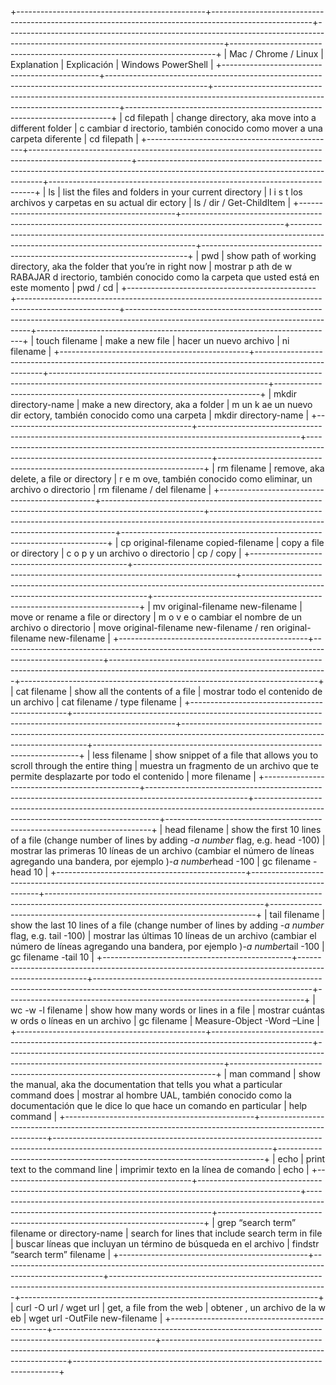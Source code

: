 +-----------------------------------------------+-------------------------------------------------------------------------------------------------------+------------------------------------------------------------------------------------------------------------------------------------+--------------------------------------------------------------------------+
|              Mac / Chrome / Linux             |                                              Explanation                                              |                                                             Explicación                                                            |                            Windows PowerShell                            |
+-----------------------------------------------+-------------------------------------------------------------------------------------------------------+------------------------------------------------------------------------------------------------------------------------------------+--------------------------------------------------------------------------+
|                  cd filepath                  |                           change directory, aka move into a different folder                          |                             c cambiar d irectorio, también conocido como mover a una carpeta diferente                             |                                cd filepath                               |
+-----------------------------------------------+-------------------------------------------------------------------------------------------------------+------------------------------------------------------------------------------------------------------------------------------------+--------------------------------------------------------------------------+
|                       ls                      |                          list the files and folders in your current directory                         |                                       l i s t los archivos y carpetas en su actual dir ectory                                      |                         ls / dir / Get-ChildItem                         |
+-----------------------------------------------+-------------------------------------------------------------------------------------------------------+------------------------------------------------------------------------------------------------------------------------------------+--------------------------------------------------------------------------+
|                      pwd                      |                show path of working directory, aka the folder that you’re in right now                |               mostrar p ath de w RABAJAR d irectorio, también conocido como la carpeta que usted está en este momento              |                                 pwd / cd                                 |
+-----------------------------------------------+-------------------------------------------------------------------------------------------------------+------------------------------------------------------------------------------------------------------------------------------------+--------------------------------------------------------------------------+
|                 touch filename                |                                            make a new file                                            |                                                       hacer un nuevo archivo                                                       |                                ni filename                               |
+-----------------------------------------------+-------------------------------------------------------------------------------------------------------+------------------------------------------------------------------------------------------------------------------------------------+--------------------------------------------------------------------------+
|              mkdir directory-name             |                                   make a new directory, aka a folder                                  |                                  m un k ae un nuevo dir ectory, también conocido como una carpeta                                  |                           mkdir directory-name                           |
+-----------------------------------------------+-------------------------------------------------------------------------------------------------------+------------------------------------------------------------------------------------------------------------------------------------+--------------------------------------------------------------------------+
|                  rm filename                  |                                remove, aka delete, a file or directory                                |                                 r e m ove, también conocido como eliminar, un archivo o directorio                                 |                        rm filename / del filename                        |
+-----------------------------------------------+-------------------------------------------------------------------------------------------------------+------------------------------------------------------------------------------------------------------------------------------------+--------------------------------------------------------------------------+
|      cp original-filename copied-filename     |                                        copy a file or directory                                       |                                                   c o p y un archivo o directorio                                                  |                                 cp / copy                                |
+-----------------------------------------------+-------------------------------------------------------------------------------------------------------+------------------------------------------------------------------------------------------------------------------------------------+--------------------------------------------------------------------------+
|       mv original-filename new-filename       |                                   move or rename a file or directory                                  |                                       m o v e o cambiar el nombre de un archivo o directorio                                       | move original-filename new-filename / ren original-filename new-filename |
+-----------------------------------------------+-------------------------------------------------------------------------------------------------------+------------------------------------------------------------------------------------------------------------------------------------+--------------------------------------------------------------------------+
|                  cat filename                 |                                    show all the contents of a file                                    |                                               mostrar todo el contenido de un archivo                                              |                       cat filename / type filename                       |
+-----------------------------------------------+-------------------------------------------------------------------------------------------------------+------------------------------------------------------------------------------------------------------------------------------------+--------------------------------------------------------------------------+
|                 less filename                 |               show snippet of a file that allows you to scroll through the entire thing               |                         muestra un fragmento de un archivo que te permite desplazarte por todo el contenido                        |                               more filename                              |
+-----------------------------------------------+-------------------------------------------------------------------------------------------------------+------------------------------------------------------------------------------------------------------------------------------------+--------------------------------------------------------------------------+
|                 head filename                 | show the first 10 lines of a file (change number of lines by adding -*a number* flag, e.g. head -100) | mostrar las primeras 10 líneas de un archivo (cambiar el número de líneas agregando una bandera, por ejemplo )-*a number*head -100 |                           gc filename -head 10                           |
+-----------------------------------------------+-------------------------------------------------------------------------------------------------------+------------------------------------------------------------------------------------------------------------------------------------+--------------------------------------------------------------------------+
|                 tail filename                 |  show the last 10 lines of a file (change number of lines by adding -*a number* flag, e.g. tail -100) |  mostrar las últimas 10 líneas de un archivo (cambiar el número de líneas agregando una bandera, por ejemplo )-*a number*tail -100 |                           gc filename -tail 10                           |
+-----------------------------------------------+-------------------------------------------------------------------------------------------------------+------------------------------------------------------------------------------------------------------------------------------------+--------------------------------------------------------------------------+
|               wc -w -l filename               |                                 show how many words or lines in a file                                |                                            mostrar cuántas w ords o líneas en un archivo                                           |                 gc filename | Measure-Object -Word –Line                 |
+-----------------------------------------------+-------------------------------------------------------------------------------------------------------+------------------------------------------------------------------------------------------------------------------------------------+--------------------------------------------------------------------------+
|                  man command                  |          show the manual, aka the documentation that tells you what a particular command does         |           mostrar al hombre UAL, también conocido como la documentación que le dice lo que hace un comando en particular           |                               help command                               |
+-----------------------------------------------+-------------------------------------------------------------------------------------------------------+------------------------------------------------------------------------------------------------------------------------------------+--------------------------------------------------------------------------+
|                      echo                     |                                     print text to the command line                                    |                                                imprimir texto en la línea de comando                                               |                                   echo                                   |
+-----------------------------------------------+-------------------------------------------------------------------------------------------------------+------------------------------------------------------------------------------------------------------------------------------------+--------------------------------------------------------------------------+
| grep “search term” filename or directory-name |                           search for lines that include search term in file                           |                                   buscar líneas que incluyan un término de búsqueda en el archivo                                  |                      findstr “search term” filename                      |
+-----------------------------------------------+-------------------------------------------------------------------------------------------------------+------------------------------------------------------------------------------------------------------------------------------------+--------------------------------------------------------------------------+
|             curl -O url / wget url            |                                        get, a file from the web                                       |                                                   obtener , un archivo de la w eb                                                  |                      wget url -OutFile new-filename                      |
+-----------------------------------------------+-------------------------------------------------------------------------------------------------------+------------------------------------------------------------------------------------------------------------------------------------+--------------------------------------------------------------------------+